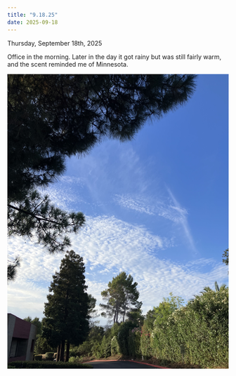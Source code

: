 ```yaml
---
title: "9.18.25"
date: 2025-09-18
---
```

Thursday, September 18th, 2025

Office in the morning. Later in the day it got rainy but was still fairly warm, and the scent reminded me of Minnesota.

![Image 1](./IMG_6253.jpeg)

